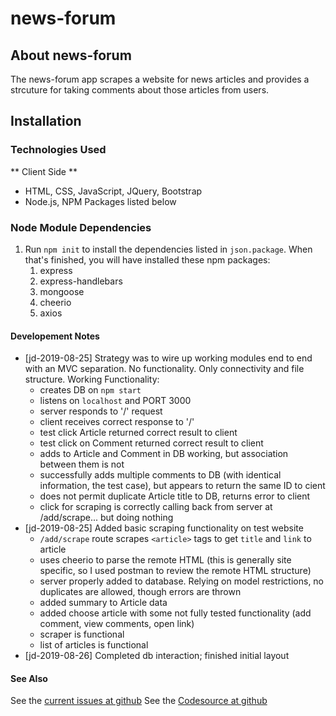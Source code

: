 # news-forum

## About news-forum
The news-forum app scrapes a website for news articles and provides a strcuture for taking comments about those articles from users.

## Installation

### Technologies Used
** Client Side **
* HTML, CSS, JavaScript, JQuery, Bootstrap
* Node.js, NPM Packages listed below
    
### Node Module Dependencies
1. Run `npm init` to install the dependencies listed in `json.package`. When that's finished, you will have installed these npm packages:
   1. express
   1. express-handlebars
   1. mongoose
   1. cheerio
   1. axios


#### Developement Notes
* [jd-2019-08-25] Strategy was to wire up working modules end to end with an MVC separation.  No functionality.  Only connectivity and file structure.
    Working Functionality:
    * creates DB on `npm start`
    * listens on `localhost` and PORT 3000
    * server responds to '/' request
    * client receives correct response to '/'
    * test click Article returned correct result to client
    * test click on Comment returned correct result to client
    * adds to Article and Comment in DB working, but association between them is not
    * successfully adds multiple comments to DB (with identical information, the test case), but appears to return the same ID to cient
    * does not permit duplicate Article title to DB, returns error to client
    * click for scraping is correctly calling back from server at /add/scrape... but doing nothing
* [jd-2019-08-25] Added basic scraping functionality on test website
    * `/add/scrape` route scrapes `<article>` tags to get `title` and `link` to article
    * uses cheerio to parse the remote HTML (this is generally site specific, so I used postman to review the remote HTML structure)
    * server properly added to database.  Relying on model restrictions, no duplicates are allowed, though errors are thrown
    * added summary to Article data
    * added choose article with some not fully tested functionality (add comment, view comments, open link)
    * scraper is functional
    * list of articles is functional
* [jd-2019-08-26] Completed db interaction; finished initial layout

#### See Also
See the [current issues at github](https://github.com/jmdahle/news-forum/issues)
See the [Codesource at github](https://github.com/jmdahle/news-forum)
